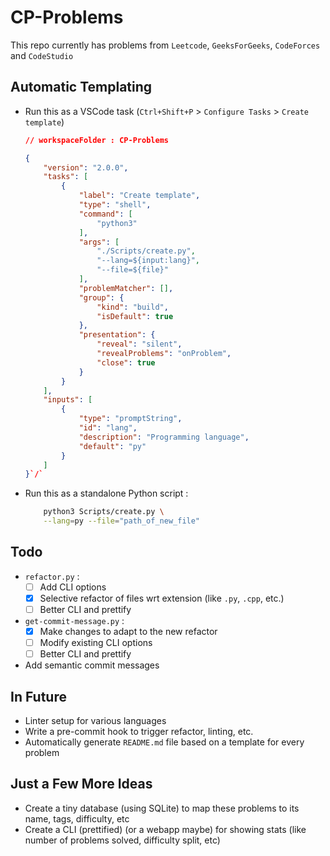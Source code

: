 # CP-Problems

This repo currently has problems from `Leetcode`, `GeeksForGeeks`, `CodeForces`
and `CodeStudio`

## Automatic Templating 

- Run this as a VSCode task (`Ctrl+Shift+P` > `Configure Tasks` > `Create template`)

    ```json
    // workspaceFolder : CP-Problems

    {
        "version": "2.0.0",
        "tasks": [
            {
                "label": "Create template",
                "type": "shell",
                "command": [
                    "python3"
                ],
                "args": [
                    "./Scripts/create.py",
                    "--lang=${input:lang}",
                    "--file=${file}"
                ],
                "problemMatcher": [],
                "group": {
                    "kind": "build",
                    "isDefault": true
                },
                "presentation": {
                    "reveal": "silent",
                    "revealProblems": "onProblem",
                    "close": true
                }
            }
        ],
        "inputs": [
            {
                "type": "promptString",
                "id": "lang",
                "description": "Programming language",
                "default": "py"
            }
        ]
    }`/`

    ```


- Run this as a standalone Python script :

    ```bash
        python3 Scripts/create.py \
        --lang=py --file="path_of_new_file"
    ```

## Todo

- `refactor.py` :
    - [ ] Add CLI options 
    - [x] Selective refactor of files wrt extension (like `.py`, `.cpp`, etc.)
    - [ ] Better CLI and prettify

- `get-commit-message.py` :
    - [x] Make changes to adapt to the new refactor
    - [ ] Modify existing CLI options 
    - [ ] Better CLI and prettify

- Add semantic commit messages

## In Future

- Linter setup for various languages
- Write a pre-commit hook to trigger refactor, linting, etc.
- Automatically generate `README.md` file based on a template for every problem

## Just a Few More Ideas

- Create a tiny database (using SQLite) to map these problems to its name, tags, difficulty, etc
- Create a CLI (prettified) (or a webapp maybe) for showing stats (like number of problems solved, difficulty split, etc) 


